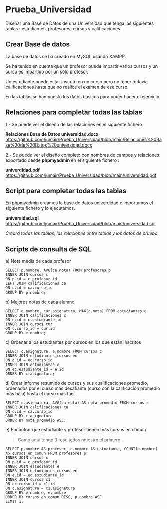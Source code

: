 # Prueba_Universidad

Diseñar una Base de Datos de una Universidad que tenga las siguientes tablas : estudiantes, profesores, cursos y calificaciones.

## Crear Base de datos
La base de datos se ha creado en MySQL usando XAMPP.

Se ha tenido en cuenta que un profesor puede impartir varios cursos y un curso es impartido por un sólo profesor.

Un estudiante puede estar inscrito en un curso pero no tener todavía calificaciones hasta que no realice el examen de ese curso.

En las tablas se han puesto los datos básicos para poder hacer el ejercicio.

## Relaciones para completar todas las tablas
1.- Se puede ver el diseño de las relaciones en el siguiente fichero :

**Relaciones Base de Datos universidad.docx** https://github.com/jumair/Prueba_Universidad/blob/main/Relaciones%20Base%20de%20Datos%20universidad.docx

2.- Se puede ver el diseño completo con nombres de campos y relaciones exportado desde **phpmyadmin** en el siguiente fichero :

**univerdidad.pdf** https://github.com/jumair/Prueba_Universidad/blob/main/universidad.pdf

## Script para completar todas las tablas

En phpmyadmin creamos la base de datos univerdidad e importamos el siguiente fichero y lo ejecutamos.

**universidad.sql**  https://github.com/jumair/Prueba_Universidad/blob/main/universidad.sql

_Creará todas las tablas, las relaciones entre tablas y los datos de prueba._

## Scripts de consulta de SQL

a) Nota media de cada profesor

    SELECT p.nombre, AVG(ca.nota) FROM profesores p
    INNER JOIN cursos c
    ON p.id = c.profesor_id
    LEFT JOIN calificaciones ca
    ON c.id = ca.curso_id
    GROUP BY p.nombre;

b) Mejores notas de cada alumno

    SELECT e.nombre, cur.asignatura, MAX(c.nota) FROM estudiantes e
    INNER JOIN calificaciones c
    ON e.id = c.estudiante_id
    INNER JOIN cursos cur
    ON c.curso_id = cur.id
    GROUP BY e.nombre;

c) Ordenar a los estudiantes por cursos en los que están inscritos

    SELECT c.asignatura, e.nombre FROM cursos c
    INNER JOIN estudiantes_cursos ec
    ON c.id = ec.curso_id
    INNER JOIN estudiantes e
    ON ec.estudiante_id = e.id
    ORDER BY c.asignatura;

d) Crear informe resumido de cursos y sus cualificaciones promedio, ordenados por el curso más desafiante (curso con la calificación promedio más baja) 
hasta el curso más fácil.

    SELECT c.asignatura, AVG(ca.nota) AS nota_promedio FROM cursos c
    INNER JOIN calificaciones ca
    ON c.id = ca.curso_id
    GROUP BY c.asignatura
    ORDER BY nota_promedio ASC;

e) Encontrar que estudiante y profesor tienen más cursos en común

> Como aquí tengo 3 resultados muestro el primero.

    SELECT p.nombre AS profesor, e.nombre AS estudiante, COUNT(e.nombre) AS cursos_en_comun FROM profesores p
    INNER JOIN cursos c
    ON p.id = c.profesor_id
    INNER JOIN estudiantes e
    INNER JOIN estudiantes_cursos ec
    ON e.id = ec.estudiante_id
    INNER JOIN cursos c1
    ON ec.curso_id = c1.id
    ON c.asignatura = c1.asignatura
    GROUP BY p.nombre, e.nombre
    ORDER BY cursos_en_comun DESC, p.nombre ASC
    LIMIT 1;




